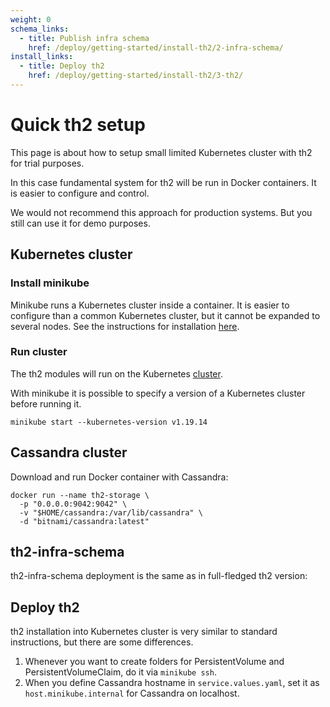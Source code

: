 ```yaml
---
weight: 0
schema_links:
  - title: Publish infra schema
    href: /deploy/getting-started/install-th2/2-infra-schema/
install_links:
  - title: Deploy th2
    href: /deploy/getting-started/install-th2/3-th2/
---
```


# Quick th2 setup

This page is about how to setup small limited Kubernetes cluster with th2 for trial purposes.

<!--more-->

In this case fundamental system for th2 will be run in Docker containers. It is easier to configure and control. 


<notice note>

We would not recommend this approach for production systems. But you still can use it for demo purposes.

</notice>

## Kubernetes cluster

### Install minikube

Minikube runs a Kubernetes cluster inside a container. 
It is easier to configure than a common Kubernetes cluster, but it cannot be expanded to several nodes. 
See the instructions for installation [here](https://minikube.sigs.k8s.io/docs/start/).

### Run cluster

The th2 modules will run on the Kubernetes [cluster](https://kubernetes.io/docs/reference/glossary/?fundamental=true#term-cluster).

With minikube it is possible to specify a version of a Kubernetes cluster before running it.

```shell
minikube start --kubernetes-version v1.19.14
```

## Cassandra cluster

Download and run Docker container with Cassandra:

```shell
docker run --name th2-storage \
  -p "0.0.0.0:9042:9042" \
  -v "$HOME/cassandra:/var/lib/cassandra" \
  -d "bitnami/cassandra:latest"
```


## th2-infra-schema

th2-infra-schema deployment is the same as in full-fledged th2 version:

<recommendations :items="$frontmatter.schema_links"></recommendations>

## Deploy th2

th2 installation into Kubernetes cluster is very similar to standard instructions, but there are some differences.

<recommendations :items="$frontmatter.install_links"></recommendations>

1. Whenever you want to create folders for PersistentVolume and PersistentVolumeClaim, do it via `minikube ssh`.
2. When you define Cassandra hostname in `service.values.yaml`, set it as `host.minikube.internal` for Cassandra on localhost.
